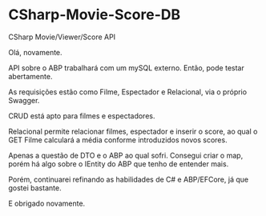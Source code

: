 # CSharp-Movie-Score-DB
 CSharp Movie/Viewer/Score API

Olá, novamente.

API sobre o ABP trabalhará com um mySQL externo. Então, pode testar abertamente.

As requisições estão como Filme, Espectador e Relacional, via o próprio Swagger.

CRUD está apto para filmes e espectadores.

Relacional permite relacionar filmes, espectador e inserir o score, ao qual o GET Filme calculará a média conforme introduzidos novos scores.

Apenas a questão de DTO e o ABP ao qual sofri.
Consegui criar o map, porém há algo sobre o IEntity do ABP que tenho de entender mais.

Porém, continuarei refinando as habilidades de C# e ABP/EFCore, já que gostei bastante.

E obrigado novamente.
